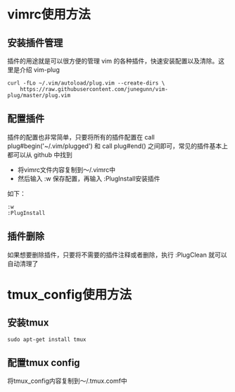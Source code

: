 # vimrc使用方法
## 安装插件管理

插件的用途就是可以很方便的管理 vim 的各种插件，快速安装配置以及清除。这里是介绍 vim-plug
```
curl -fLo ~/.vim/autoload/plug.vim --create-dirs \
    https://raw.githubusercontent.com/junegunn/vim-plug/master/plug.vim
```

## 配置插件

插件的配置也非常简单，只要将所有的插件配置在 call plug#begin('~/.vim/plugged') 和 call plug#end() 之间即可，常见的插件基本上都可以从 github 中找到

- 将vimrc文件内容复制到～/.vimrc中
- 然后输入 :w 保存配置，再输入 :PlugInstall安装插件

如下：
```
:w
:PlugInstall
```

## 插件删除
如果想要删除插件，只要将不需要的插件注释或者删除，执行 :PlugClean 就可以自动清理了

# tmux_config使用方法

## 安装tmux

```
sudo apt-get install tmux
```

## 配置tmux config

将tmux_config内容复制到～/.tmux.comf中
